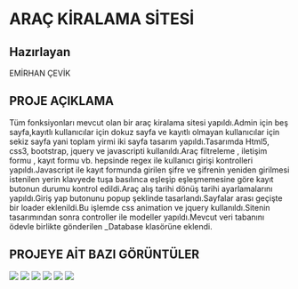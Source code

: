 # ARAÇ KİRALAMA SİTESİ

## Hazırlayan
EMİRHAN ÇEVİK

## PROJE AÇIKLAMA
Tüm fonksiyonları mevcut olan bir araç kiralama sitesi yapıldı.Admin için beş sayfa,kayıtlı kullanıcılar için dokuz sayfa ve kayıtlı olmayan kullanıcılar için sekiz sayfa yani toplam yirmi iki sayfa tasarım yapıldı.Tasarımda Html5, css3, bootstrap, jquery ve javascripti kullanıldı.Araç filtreleme , iletişim formu , kayıt formu vb. hepsinde regex ile kullanıcı girişi kontrolleri yapıldı.Javascript ile kayıt formunda girilen şifre ve şifrenin yeniden girilmesi istenilen yerin klavyede tuşa basılınca eşleşip eşleşmemesine göre kayıt butonun durumu kontrol edildi.Araç alış tarihi dönüş tarihi ayarlamalarını yapıldı.Giriş yap butonunu popup şeklinde tasarlandı.Sayfalar arası geçişte bir loader eklenildi.Bu işlemde css animation ve jquery kullanıldı.Sitenin tasarımından sonra controller ile modeller yapıldı.Mevcut veri tabanını ödevle birlikte gönderilen _Database klasörüne eklendi.

## PROJEYE AİT BAZI GÖRÜNTÜLER
![](https://imgyukle.com/f/2022/12/18/Jp0Z6Q.png)
![](https://imgyukle.com/f/2022/12/18/Jp7km0.png)
![](https://imgyukle.com/f/2022/12/18/Jp7ntp.png)
![](https://imgyukle.com/f/2022/12/18/Jp7rOM.png)
![](https://imgyukle.com/f/2022/12/18/Jp7TCU.png)
![](https://imgyukle.com/f/2022/12/18/Jp7atA.png)
